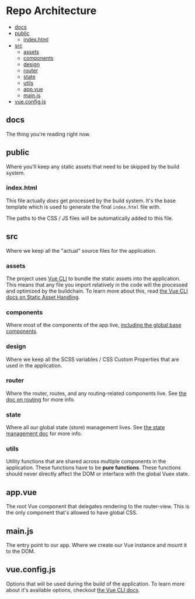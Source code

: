 # Repo Architecture

- [docs](#docs)
- [public](#public)
  - [index.html](#index.html)
- [src](#src)
  - [assets](#assets)
  - [components](#components)
  - [design](#design)
  - [router](#router)
  - [state](#state)
  - [utils](#utils)
  - [app.vue](#app.vue)
  - [main.js](#main.js)
- [vue.config.js](#vue.config.js)

## docs

The thing you're reading right now.

## public

Where you'll keep any static assets that need to be skipped by the build system.

### index.html

This file actually _does_ get processed by the build system. It's the base template which is used to generate the final `index.html` file with.

The paths to the CSS / JS files will be automatically added to this file.

## src

Where we keep all the "actual" source files for the application.

### assets

The project uses [Vue CLI](https://cli.vuejs.org) to bundle the static assets into the application. This means that any file you import relatively in the code will the processed and optimized by the buildchain. To learn more about this, read [the Vue CLI docs on Static Asset Handling](https://cli.vuejs.org/guide/html-and-static-assets.html#relative-path-imports).

### components

Where most of the components of the app live, [including the global base components](./development.md).

### design

Where we keep all the SCSS variables / CSS Custom Properties that are used in the application.

### router

Where the router, routes, and any routing-related components live. See [the doc on routing](./routing.md) for more info.

### state

Where all our global state (store) management lives. See [the state management doc](./state.md) for more info.

### utils

Utility functions that are shared across multiple components in the application. These functions have to be **pure functions**. These functions should never directly affect the DOM or interface with the global Vuex state.

## app.vue

The root Vue component that delegates rendering to the router-view. This is the only component that's allowed to have global CSS.

## main.js

The entry point to our app. Where we create our Vue instance and mount it to the DOM.

## vue.config.js

Options that will be used during the build of the application. To learn more about it's available options, checkout [the Vue CLI docs](https://cli.vuejs.org/config/#vue-config-js).
